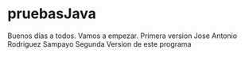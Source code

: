 pruebasJava
===========
Buenos días a todos.
Vamos a empezar.
Primera version
Jose Antonio Rodriguez Sampayo Segunda Version de este programa